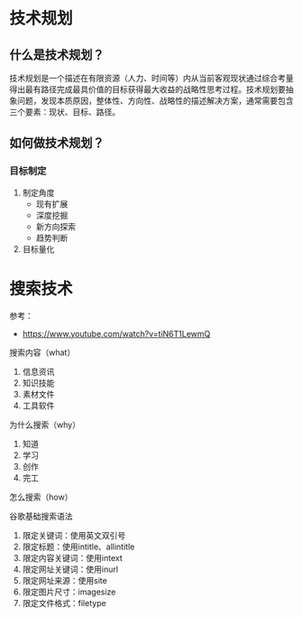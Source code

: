 # 技术规划

## 什么是技术规划？

技术规划是一个描述在有限资源（人力、时间等）内从当前客观现状通过综合考量得出最有路径完成最具价值的目标获得最大收益的战略性思考过程。技术规划要抽象问题，发现本质原因，整体性、方向性、战略性的描述解决方案，通常需要包含三个要素：现状、目标、路径。

## 如何做技术规划？

### 目标制定

1. 制定角度
   * 现有扩展
   * 深度挖掘
   * 新方向探索
   * 趋势判断
2. 目标量化

# 搜索技术

参考：

* https://www.youtube.com/watch?v=tiN6T1LewmQ

搜索内容（what）

1. 信息资讯
2. 知识技能
3. 素材文件
4. 工具软件

为什么搜索（why）

1. 知道
2. 学习
3. 创作
4. 完工

怎么搜索（how）

谷歌基础搜索语法

1. 限定关键词：使用英文双引号
2. 限定标题：使用intitle、allintitle
3. 限定内容关键词：使用intext
4. 限定网址关键词：使用inurl
5. 限定网址来源：使用site
6. 限定图片尺寸：imagesize
7. 限定文件格式：filetype